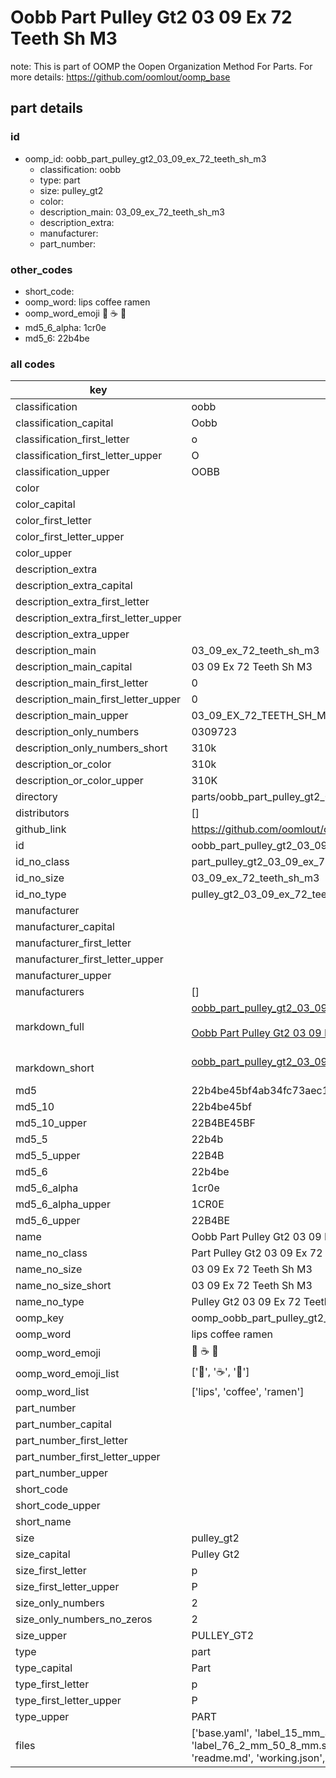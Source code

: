 # Oobb Part Pulley Gt2 03 09 Ex 72 Teeth Sh M3  

note: This is part of OOMP the Oopen Organization Method For Parts. For more details: https://github.com/oomlout/oomp_base

##  part details





### id
* oomp_id: oobb_part_pulley_gt2_03_09_ex_72_teeth_sh_m3
  * classification: oobb
  * type: part
  * size: pulley_gt2
  * color: 
  * description_main: 03_09_ex_72_teeth_sh_m3
  * description_extra: 
  * manufacturer: 
  * part_number: 

### other_codes
* short_code: 
* oomp_word: lips coffee ramen
* oomp_word_emoji :lips: :coffee: :ramen:
* md5_6_alpha: 1cr0e
* md5_6: 22b4be

### all codes 
| key | value |  
| --- | --- |  
| classification | oobb |  
| classification_capital | Oobb |  
| classification_first_letter | o |  
| classification_first_letter_upper | O |  
| classification_upper | OOBB |  
| color |  |  
| color_capital |  |  
| color_first_letter |  |  
| color_first_letter_upper |  |  
| color_upper |  |  
| description_extra |  |  
| description_extra_capital |  |  
| description_extra_first_letter |  |  
| description_extra_first_letter_upper |  |  
| description_extra_upper |  |  
| description_main | 03_09_ex_72_teeth_sh_m3 |  
| description_main_capital | 03 09 Ex 72 Teeth Sh M3 |  
| description_main_first_letter | 0 |  
| description_main_first_letter_upper | 0 |  
| description_main_upper | 03_09_EX_72_TEETH_SH_M3 |  
| description_only_numbers | 0309723 |  
| description_only_numbers_short | 310k |  
| description_or_color | 310k |  
| description_or_color_upper | 310K |  
| directory | parts/oobb_part_pulley_gt2_03_09_ex_72_teeth_sh_m3 |  
| distributors | [] |  
| github_link | https://github.com/oomlout/oomlout_oomp_part_src/tree/main/parts/oobb_part_pulley_gt2_03_09_ex_72_teeth_sh_m3/working |  
| id | oobb_part_pulley_gt2_03_09_ex_72_teeth_sh_m3 |  
| id_no_class | part_pulley_gt2_03_09_ex_72_teeth_sh_m3 |  
| id_no_size | 03_09_ex_72_teeth_sh_m3 |  
| id_no_type | pulley_gt2_03_09_ex_72_teeth_sh_m3 |  
| manufacturer |  |  
| manufacturer_capital |  |  
| manufacturer_first_letter |  |  
| manufacturer_first_letter_upper |  |  
| manufacturer_upper |  |  
| manufacturers | [] |  
| markdown_full | [oobb_part_pulley_gt2_03_09_ex_72_teeth_sh_m3](https://github.com/oomlout/oomlout_oomp_part_src/tree/main/parts/oobb_part_pulley_gt2_03_09_ex_72_teeth_sh_m3/working)<br>[](https://github.com/oomlout/oomlout_oomp_part_src/tree/main/parts/oobb_part_pulley_gt2_03_09_ex_72_teeth_sh_m3/working)<br>[Oobb Part Pulley Gt2 03 09 Ex 72 Teeth Sh M3](https://github.com/oomlout/oomlout_oomp_part_src/tree/main/parts/oobb_part_pulley_gt2_03_09_ex_72_teeth_sh_m3/working)<br><br> |  
| markdown_short | [oobb_part_pulley_gt2_03_09_ex_72_teeth_sh_m3](https://github.com/oomlout/oomlout_oomp_part_src/tree/main/parts/oobb_part_pulley_gt2_03_09_ex_72_teeth_sh_m3/working)<br><br> |  
| md5 | 22b4be45bf4ab34fc73aec1ca3d1d1b7 |  
| md5_10 | 22b4be45bf |  
| md5_10_upper | 22B4BE45BF |  
| md5_5 | 22b4b |  
| md5_5_upper | 22B4B |  
| md5_6 | 22b4be |  
| md5_6_alpha | 1cr0e |  
| md5_6_alpha_upper | 1CR0E |  
| md5_6_upper | 22B4BE |  
| name | Oobb Part Pulley Gt2 03 09 Ex 72 Teeth Sh M3 |  
| name_no_class | Part Pulley Gt2 03 09 Ex 72 Teeth Sh M3 |  
| name_no_size | 03 09 Ex 72 Teeth Sh M3 |  
| name_no_size_short | 03 09 Ex 72 Teeth Sh M3 |  
| name_no_type | Pulley Gt2 03 09 Ex 72 Teeth Sh M3 |  
| oomp_key | oomp_oobb_part_pulley_gt2_03_09_ex_72_teeth_sh_m3 |  
| oomp_word | lips coffee ramen |  
| oomp_word_emoji | :lips: :coffee: :ramen: |  
| oomp_word_emoji_list | [':lips:', ':coffee:', ':ramen:'] |  
| oomp_word_list | ['lips', 'coffee', 'ramen'] |  
| part_number |  |  
| part_number_capital |  |  
| part_number_first_letter |  |  
| part_number_first_letter_upper |  |  
| part_number_upper |  |  
| short_code |  |  
| short_code_upper |  |  
| short_name |  |  
| size | pulley_gt2 |  
| size_capital | Pulley Gt2 |  
| size_first_letter | p |  
| size_first_letter_upper | P |  
| size_only_numbers | 2 |  
| size_only_numbers_no_zeros | 2 |  
| size_upper | PULLEY_GT2 |  
| type | part |  
| type_capital | Part |  
| type_first_letter | p |  
| type_first_letter_upper | P |  
| type_upper | PART |  
| files | ['base.yaml', 'label_15_mm_30_mm.pdf', 'label_15_mm_30_mm.svg', 'label_76_2_mm_50_8_mm.pdf', 'label_76_2_mm_50_8_mm.svg', 'label_oomlout_76_2_mm_50_8_mm.pdf', 'label_oomlout_76_2_mm_50_8_mm.svg', 'readme.md', 'working.json', 'working.yaml'] |  
